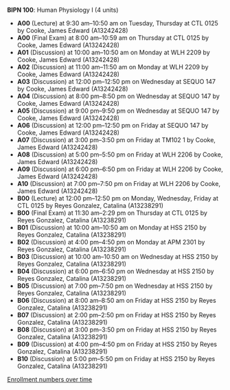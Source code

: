 **BIPN 100**: Human Physiology I (4 units)

- **A00** (Lecture) at 9:30 am–10:50 am on Tuesday, Thursday at CTL 0125 by Cooke, James Edward (A13242428)
- **A00** (Final Exam) at 8:00 am–10:59 am on Thursday at CTL 0125 by Cooke, James Edward (A13242428)
- **A01** (Discussion) at 10:00 am–10:50 am on Monday at WLH 2209 by Cooke, James Edward (A13242428)
- **A02** (Discussion) at 11:00 am–11:50 am on Monday at WLH 2209 by Cooke, James Edward (A13242428)
- **A03** (Discussion) at 12:00 pm–12:50 pm on Wednesday at SEQUO 147 by Cooke, James Edward (A13242428)
- **A04** (Discussion) at 8:00 pm–8:50 pm on Wednesday at SEQUO 147 by Cooke, James Edward (A13242428)
- **A05** (Discussion) at 9:00 pm–9:50 pm on Wednesday at SEQUO 147 by Cooke, James Edward (A13242428)
- **A06** (Discussion) at 12:00 pm–12:50 pm on Friday at SEQUO 147 by Cooke, James Edward (A13242428)
- **A07** (Discussion) at 3:00 pm–3:50 pm on Friday at TM102 1 by Cooke, James Edward (A13242428)
- **A08** (Discussion) at 5:00 pm–5:50 pm on Friday at WLH 2206 by Cooke, James Edward (A13242428)
- **A09** (Discussion) at 6:00 pm–6:50 pm on Friday at WLH 2206 by Cooke, James Edward (A13242428)
- **A10** (Discussion) at 7:00 pm–7:50 pm on Friday at WLH 2206 by Cooke, James Edward (A13242428)
- **B00** (Lecture) at 12:00 pm–12:50 pm on Monday, Wednesday, Friday at CTL 0125 by Reyes Gonzalez, Catalina (A13238291)
- **B00** (Final Exam) at 11:30 am–2:29 pm on Thursday at CTL 0125 by Reyes Gonzalez, Catalina (A13238291)
- **B01** (Discussion) at 10:00 am–10:50 am on Monday at HSS 2150 by Reyes Gonzalez, Catalina (A13238291)
- **B02** (Discussion) at 4:00 pm–4:50 pm on Monday at APM 2301 by Reyes Gonzalez, Catalina (A13238291)
- **B03** (Discussion) at 10:00 am–10:50 am on Wednesday at HSS 2150 by Reyes Gonzalez, Catalina (A13238291)
- **B04** (Discussion) at 6:00 pm–6:50 pm on Wednesday at HSS 2150 by Reyes Gonzalez, Catalina (A13238291)
- **B05** (Discussion) at 7:00 pm–7:50 pm on Wednesday at HSS 2150 by Reyes Gonzalez, Catalina (A13238291)
- **B06** (Discussion) at 8:00 am–8:50 am on Friday at HSS 2150 by Reyes Gonzalez, Catalina (A13238291)
- **B07** (Discussion) at 2:00 pm–2:50 pm on Friday at HSS 2150 by Reyes Gonzalez, Catalina (A13238291)
- **B08** (Discussion) at 3:00 pm–3:50 pm on Friday at HSS 2150 by Reyes Gonzalez, Catalina (A13238291)
- **B09** (Discussion) at 4:00 pm–4:50 pm on Friday at HSS 2150 by Reyes Gonzalez, Catalina (A13238291)
- **B10** (Discussion) at 5:00 pm–5:50 pm on Friday at HSS 2150 by Reyes Gonzalez, Catalina (A13238291)

[Enrollment numbers over time](./BIPN100.tsv)

